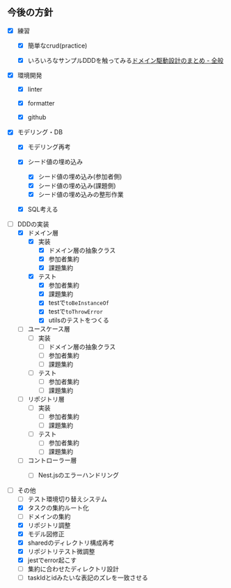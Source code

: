 
## 今後の方針
+ [x] 練習
  + [x] 簡単なcrud(practice)
  + [x] いろいろなサンプルDDDを触ってみる[ドメイン駆動設計のまとめ - 全般](https://scrapbox.io/ampersand/%E3%83%89%E3%83%A1%E3%82%A4%E3%83%B3%E9%A7%86%E5%8B%95%E8%A8%AD%E8%A8%88%E3%81%AE%E3%81%BE%E3%81%A8%E3%82%81)


+ [x] 環境開発
  + [x] linter
  + [x] formatter
  + [x] github


+ [x] モデリング・DB
  + [x] モデリング再考
  + [x] シード値の埋め込み
    + [x] シード値の埋め込み(参加者側)
    + [x] シード値の埋め込み(課題側)
    + [x] シード値の埋め込みの整形作業
  + [x] SQL考える


+ [ ] DDDの実装
  + [x] ドメイン層
    + [x] 実装
      + [x] ドメイン層の抽象クラス
      + [x] 参加者集約
      + [x] 課題集約
    + [x] テスト
      + [x] 参加者集約
      + [x] 課題集約
      + [x] testで`toBeInstanceOf`
      + [x] testで`toThrowError`
      + [x] utilsのテストをつくる
  + [ ] ユースケース層
    + [ ] 実装
      + [ ] ドメイン層の抽象クラス
      + [ ] 参加者集約
      + [ ] 課題集約
    + [ ] テスト
      + [ ] 参加者集約
      + [ ] 課題集約
  + [ ] リポジトリ層
    + [ ] 実装
      + [ ] 参加者集約
      + [ ] 課題集約
    + [ ] テスト
      + [ ] 参加者集約
      + [ ] 課題集約
  + [ ] コントローラー層
    + [ ] Nest.jsのエラーハンドリング


+ [ ] その他
  + [ ] テスト環境切り替えシステム
  + [x] タスクの集約ルート化
  + [ ] ドメインの集約
  + [x] リポジトリ調整
  + [x] モデル図修正
  + [x] sharedのディレクトリ構成再考
  + [x] リポジトリテスト微調整
  + [x] jestでerror起こす
  + [ ] 集約に合わせたディレクトリ設計
  + [ ] taskIdとidみたいな表記のズレを一致させる
